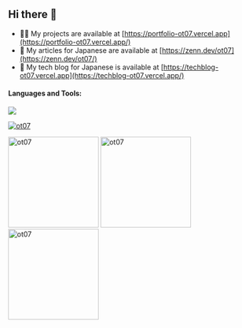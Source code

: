 <h2 align="left">Hi there 👋</h3>

- 👨‍💻 My projects are available at [https://portfolio-ot07.vercel.app](https://portfolio-ot07.vercel.app/)
- 📝 My articles for Japanese are available at [https://zenn.dev/ot07](https://zenn.dev/ot07/)
- 🔧 My tech blog for Japanese is available at [https://techblog-ot07.vercel.app](https://techblog-ot07.vercel.app/)

<h4 align="left">Languages and Tools:</h3>

<img src="https://skillicons.dev/icons?i=html,css,js,ts,go,php,rust,py,astro,react,nextjs,redux,tailwind,jest,vite,laravel,wasm,nodejs,docker,vscode,idea,neovim" />

<a href="https://github.com/ryo-ma/github-profile-trophy"><img src="https://github-profile-trophy.vercel.app/?username=ot07&column=8&theme=dracula" alt="ot07" /></a>

<img height="184px" src="https://github-readme-streak-stats.herokuapp.com/?user=ot07&theme=dracula" alt="ot07" />

<img height="184px" src="https://github-readme-stats.vercel.app/api?username=ot07&show_icons=true&locale=en&theme=dracula" alt="ot07" />

<img height="184px" src="https://github-readme-stats.vercel.app/api/top-langs?username=ot07&show_icons=true&locale=en&layout=compact&langs_count=8&theme=dracula" alt="ot07" />
